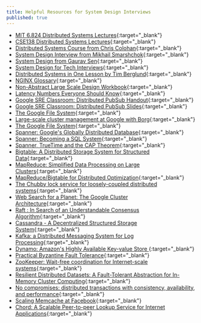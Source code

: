 ```yaml
---
title: Helpful Resources for System Design Interviews
published: true
---
```


* [MIT 6.824 Distributed Systems Lectures](https://www.youtube.com/playlist?list=PLrw6a1wE39_tb2fErI4-WkMbsvGQk9_UB){:target="_blank"}
* [CSE138 Distributed Systems Lectures](https://www.youtube.com/playlist?list=PLNPUF5QyWU8O0Wd8QDh9KaM1ggsxspJ31){:target="_blank"}
* [Distributed Systems Course from Chris Colohan](https://www.youtube.com/playlist?list=PLOE1GTZ5ouRPbpTnrZ3Wqjamfwn_Q5Y9A){:target="_blank"}
* [System Design Interview from Mikhail Smarshchok](https://www.youtube.com/channel/UC9vLsnF6QPYuH51njmIooCQ){:target="_blank"}
* [System Design from Gaurav Sen](https://www.youtube.com/playlist?list=PLMCXHnjXnTnvo6alSjVkgxV-VH6EPyvoX){:target="_blank"}
* [System Design for Tech Interviews](https://www.hiredintech.com/courses/system-design){:target="_blank"}
* [Distributed Systems in One Lesson by Tim Berglund](https://youtu.be/Y6Ev8GIlbxc){:target="_blank"}
* [NGINX Glossary](https://www.nginx.com/resources/glossary/){:target="_blank"}
* [Non-Abstract Large Scale Design Workbook](https://static.googleusercontent.com/media/landing.google.com/en//sre/static/pdf/nalsd-workbook-a4.pdf){:target="_blank"}
* [Latency Numbers Everyone Should Know](https://static.googleusercontent.com/media/landing.google.com/en//sre/static/pdf/rule-of-thumb-latency-numbers-a4.pdf){:target="_blank"}
* [Google SRE Classroom: Distributed PubSub Handout](https://static.googleusercontent.com/media/landing.google.com/en//sre/static/pdf/nalsd-pubsub-handout-a4.pdf){:target="_blank"}
* [Google SRE Classroom: Distributed PubSub Slides](https://static.googleusercontent.com/media/landing.google.com/en//sre/static/pdf/nalsd-pubsub-slides.pdf){:target="_blank"}
* [The Google File System](https://research.google/pubs/pub51/){:target="_blank"}
* [Large-scale cluster management at Google with Borg](https://research.google/pubs/pub43438/){:target="_blank"}
* [The Google File System](https://research.google/pubs/pub51/){:target="_blank"}
* [Spanner: Google's Globally Distributed Database](https://research.google/pubs/pub44915/){:target="_blank"}
* [Spanner: Becoming a SQL System](https://research.google/pubs/pub46103/){:target="_blank"}
* [Spanner, TrueTime and the CAP Theorem](https://research.google/pubs/pub45855/){:target="_blank"}
* [Bigtable: A Distributed Storage System for Structured Data](https://research.google/pubs/pub27898/){:target="_blank"}
* [MapReduce: Simplified Data Processing on Large Clusters](https://research.google/pubs/pub62/){:target="_blank"}
* [MapReduce/Bigtable for Distributed Optimization](https://research.google/pubs/pub36948/){:target="_blank"}
* [The Chubby lock service for loosely-coupled distributed systems](https://research.google/pubs/pub27897/){:target="_blank"}
* [Web Search for a Planet: The Google Cluster Architecture](https://research.google/pubs/pub49/){:target="_blank"}
* [Raft : In Search of an Understandable Consensus Algorithm](https://web.stanford.edu/~ouster/cgi-bin/papers/raft-atc14){:target="_blank"}
* [Cassandra - A Decentralized Structured Storage System](https://research.cs.cornell.edu/ladis2009/papers/lakshman-ladis2009.pdf){:target="_blank"}
* [Kafka: a Distributed Messaging System for Log Processing](https://cs.uwaterloo.ca/~ssalihog/courses/papers/netdb11-final12.pdf){:target="_blank"}
* [Dynamo: Amazon's Highly Available Key-value Store ](https://www.allthingsdistributed.com/files/amazon-dynamo-sosp2007.pdf){:target="_blank"}
* [Practical Byzantine Fault Tolerance](http://pmg.csail.mit.edu/papers/osdi99.pdf){:target="_blank"}
* [ZooKeeper: Wait-free coordination for Internet-scale systems](https://www.usenix.org/legacy/events/atc10/tech/full_papers/Hunt.pdf){:target="_blank"}
* [Resilient Distributed Datasets: A Fault-Tolerant Abstraction for In-Memory Cluster Computing](https://www.usenix.org/system/files/conference/nsdi12/nsdi12-final138.pdf){:target="_blank"}
* [No compromises: distributed transactions with consistency, availability, and performance](https://dl.acm.org/doi/pdf/10.1145/2815400.2815425){:target="_blank"}
* [Scaling Memcache at Facebook](https://research.fb.com/wp-content/uploads/2016/11/scaling-memcache-at-facebook.pdf){:target="_blank"}
* [Chord: A Scalable Peer-to-peer Lookup Service for Internet Applications](https://pdos.csail.mit.edu/papers/chord:sigcomm01/chord_sigcomm.pdf){:target="_blank"}
